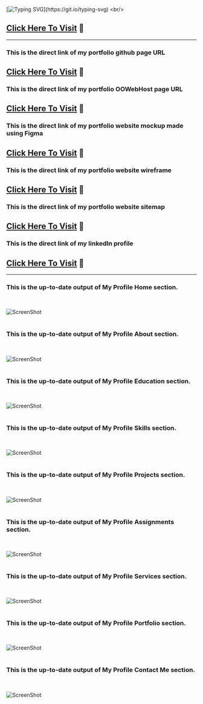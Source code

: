[![Typing SVG](https://readme-typing-svg.herokuapp.com?width=760&color=%2336BCF7&lines=Hi+%F0%9F%91%8B%2C+I'm+Punarjeewa+Rashmitha.;+IJSE-+%F0%9F%91%8B%2C+Institute+of+Java+and+Software+Engineering.;This+is+my+portfolio+website.)](https://git.io/typing-svg)
<br/>
## <a href="https://punarjeewarashmitha20011016.github.io/MyProfile/" target="_blank">Click Here To Visit</a> :footprints:
<hr>

### This is the direct link of my portfolio github page URL

## <a href="https://punarjeewarashmitha20011016.github.io/MyProfile/" target="_blank">Click Here To Visit</a> :footprints:

### This is the direct link of my portfolio OOWebHost page URL

## <a href="https://punarjeewarashmitha.000webhostapp.com/" target="_blank">Click Here To Visit</a> :footprints:
### This is the direct link of my portfolio website mockup made using Figma

## <a href="https://www.figma.com/proto/wKAM2H5WzxQerV9nqPb2In/Untitled?node-id=5%3A329&scaling=scale-down&page-id=0%3A1&starting-point-node-id=1%3A2" target="_blank">Click Here To Visit</a> :footprints:

### This is the direct link of my portfolio website wireframe

## <a href="https://wireframe.cc/iloEGs" target="_blank">Click Here To Visit</a> :footprints:
### This is the direct link of my portfolio website sitemap

## <a href="https://www.gloomaps.com/zlJh7m2bet" target="_blank">Click Here To Visit</a> :footprints:
### This is the direct link of my linkedIn profile

## <a href="https://www.linkedin.com/in/punarjeewa-rashmitha-59a4a3223/" target="_blank">Click Here To Visit</a> :footprints:
<hr>

### This is the up-to-date output of My Profile Home section.
<br/>

![ScreenShot](assets/images/readme%20images/My%20Profile%20Home.jpg)
<br/>
<br/>

### This is the up-to-date output of My Profile About section.
<br/>

![ScreenShot](assets/images/readme%20images/About%20Me.jpg)
<br/>
<br/>

### This is the up-to-date output of My Profile Education section.
<br/>

![ScreenShot](assets/images/readme%20images/Education.jpg)
<br/>
<br/>

### This is the up-to-date output of My Profile Skills section.
<br/>

![ScreenShot](assets/images/readme%20images/Skills.jpg)
<br/>
<br/>

### This is the up-to-date output of My Profile Projects section.
<br/>

![ScreenShot](assets/images/readme%20images/Projects.jpg)
<br/>
<br/>

### This is the up-to-date output of My Profile Assignments section.
<br/>

![ScreenShot](assets/images/readme%20images/Assignments.jpg)
<br/>
<br/>

### This is the up-to-date output of My Profile Services section.
<br/>

![ScreenShot](assets/images/readme%20images/Services.jpg)
<br/>
<br/>

### This is the up-to-date output of My Profile Portfolio section.
<br/>

![ScreenShot](assets/images/readme%20images/Portfolio.jpg)
<br/>
<br/>

### This is the up-to-date output of My Profile Contact Me section.
<br/>


![ScreenShot](assets/images/readme%20images/Contact%20Me.jpg)






